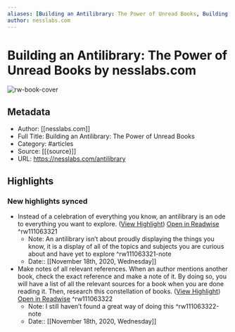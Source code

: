 ```yaml
---
aliases: [Building an Antilibrary: The Power of Unread Books, Building an Antilibrary: The Power of Unread Books]
author: nesslabs.com
---
```

# Building an Antilibrary: The Power of Unread Books by nesslabs.com

![rw-book-cover](https://readwise-assets.s3.amazonaws.com/static/images/article2.74d541386bbf.png)

## Metadata
- Author: [[nesslabs.com]]
- Full Title: Building an Antilibrary: The Power of Unread Books
- Category: #articles
- Source: [[{source}]]
- URL: https://nesslabs.com/antilibrary

## Highlights
### New highlights synced
- Instead of a celebration of everything you know, an antilibrary is an ode to everything you want to explore. ([View Highlight](https://instapaper.com/read/1356518168/14618889)) [Open in Readwise](https://readwise.io/open/111063321) ^rw111063321
    - Note: An antilibrary isn’t about proudly displaying the things you know, it is a display of all of the topics and subjects you are curious about and have yet to explore ^rw111063321-note
    - Date:: [[November 18th, 2020, Wednesday]]
- Make notes of all relevant references. When an author mentions another book, check the exact reference and make a note of it. By doing so, you will have a list of all the relevant sources for a book when you are done reading it. Then, research this constellation of books. ([View Highlight](https://instapaper.com/read/1356518168/14618918)) [Open in Readwise](https://readwise.io/open/111063322) ^rw111063322
    - Note: I still haven’t found a great way of doing this ^rw111063322-note
    - Date:: [[November 18th, 2020, Wednesday]]
